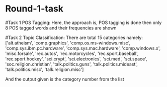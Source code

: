 # Round-1-task

#Task 1 POS Tagging:
Here, the approach is, POS tagging is done then only 8 POS tagged words and their frequencies are shown


#Task 2 Topic Classification:
There are total 15 categories namely:
['alt.atheism', 'comp.graphics', 'comp.os.ms-windows.misc', 'comp.sys.ibm.pc.hardware', 'comp.sys.mac.hardware', 'comp.windows.x', 'misc.forsale', 'rec.autos', 'rec.motorcycles', 'rec.sport.baseball', 'rec.sport.hockey', 'sci.crypt', 'sci.electronics', 'sci.med', 'sci.space', 'soc.religion.christian', 'talk.politics.guns', 'talk.politics.mideast', 'talk.politics.misc', 'talk.religion.misc']

And the output given is the category number from the list
